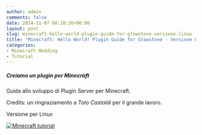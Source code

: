 ```yaml
---
author: admin
comments: false
date: 2014-11-07 08:10:26+00:00
layout: post
slug: minecraft-hello-world-plugin-guide-for-glowstone-versione-linux
title: 'Minecraft: Hello World! Plugin Guide for Glowstone - Versione Linux'
categories:
- Minecraft Modding
- Tutorial
---
```


##### Creiamo un plugin per Minecraft

Guida allo sviluppo di Plugin Server per Minecraft.

Credits: un ringraziamento a *Toto Castaldi* per il grande lavoro.

Versione per Linux

[![Minecraft tutorial](http://img.youtube.com/vi/u1uYFSqEFkQ/0.jpg)](http://www.youtube.com/watch?v=u1uYFSqEFkQ)
